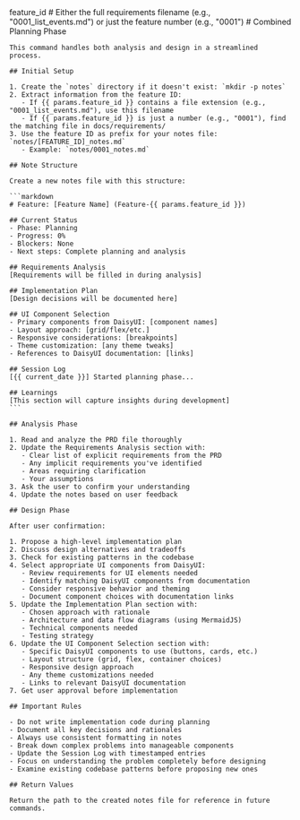 <prompt>
  <params>
    feature_id # Either the full requirements filename (e.g., "0001_list_events.md") or just the feature number (e.g., "0001")
  </params>

  <instructions>
    # Combined Planning Phase
    
    This command handles both analysis and design in a streamlined process.
    
    ## Initial Setup
    
    1. Create the `notes` directory if it doesn't exist: `mkdir -p notes`
    2. Extract information from the feature ID:
       - If {{ params.feature_id }} contains a file extension (e.g., "0001_list_events.md"), use this filename
       - If {{ params.feature_id }} is just a number (e.g., "0001"), find the matching file in docs/requirements/
    3. Use the feature ID as prefix for your notes file: `notes/[FEATURE_ID]_notes.md`
       - Example: `notes/0001_notes.md`
    
    ## Note Structure
    
    Create a new notes file with this structure:
    
    ```markdown
    # Feature: [Feature Name] (Feature-{{ params.feature_id }})
    
    ## Current Status
    - Phase: Planning
    - Progress: 0%
    - Blockers: None
    - Next steps: Complete planning and analysis
    
    ## Requirements Analysis
    [Requirements will be filled in during analysis]
    
    ## Implementation Plan
    [Design decisions will be documented here]
    
    ## UI Component Selection
    - Primary components from DaisyUI: [component names]
    - Layout approach: [grid/flex/etc.]
    - Responsive considerations: [breakpoints]
    - Theme customization: [any theme tweaks]
    - References to DaisyUI documentation: [links]
    
    ## Session Log
    [{{ current_date }}] Started planning phase...
    
    ## Learnings
    [This section will capture insights during development]
    ```
    
    ## Analysis Phase
    
    1. Read and analyze the PRD file thoroughly
    2. Update the Requirements Analysis section with:
       - Clear list of explicit requirements from the PRD
       - Any implicit requirements you've identified
       - Areas requiring clarification
       - Your assumptions
    3. Ask the user to confirm your understanding
    4. Update the notes based on user feedback
    
    ## Design Phase
    
    After user confirmation:
    
    1. Propose a high-level implementation plan
    2. Discuss design alternatives and tradeoffs
    3. Check for existing patterns in the codebase
    4. Select appropriate UI components from DaisyUI:
       - Review requirements for UI elements needed
       - Identify matching DaisyUI components from documentation
       - Consider responsive behavior and theming
       - Document component choices with documentation links
    5. Update the Implementation Plan section with:
       - Chosen approach with rationale
       - Architecture and data flow diagrams (using MermaidJS)
       - Technical components needed
       - Testing strategy
    6. Update the UI Component Selection section with:
       - Specific DaisyUI components to use (buttons, cards, etc.)
       - Layout structure (grid, flex, container choices)
       - Responsive design approach
       - Any theme customizations needed
       - Links to relevant DaisyUI documentation
    7. Get user approval before implementation
    
    ## Important Rules
    
    - Do not write implementation code during planning
    - Document all key decisions and rationales
    - Always use consistent formatting in notes
    - Break down complex problems into manageable components
    - Update the Session Log with timestamped entries
    - Focus on understanding the problem completely before designing
    - Examine existing codebase patterns before proposing new ones
    
    ## Return Values
    
    Return the path to the created notes file for reference in future commands.
  </instructions>
</prompt>